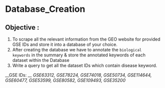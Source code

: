 # Database_Creation

## Objective : 
1. To scrape all the relevant information from the GEO website for provided GSE IDs and store it into a database of your choice. 
2. After creating the database we have to annotate the `biological keywords` in the summary & store the annotated keywords of each dataset within the Database 
3. Write a query to get all the dataset IDs which contain disease keyword.

__GSE IDs: __ _GSE63312, GSE78224, GSE74018, GSE50734, GSE114644, GSE60477, GSE53599, GSE80582, GSE109493, GSE35200_